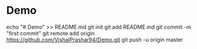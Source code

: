 # Demo
echo "# Demo" >> README.md
git init
git add README.md
git commit -m "first commit"
git remote add origin https://github.com/VishalPrashar94/Demo.git
git push -u origin master
